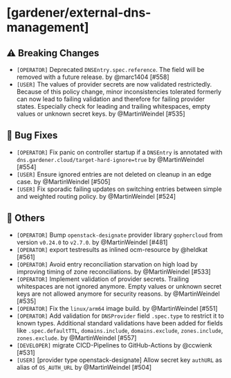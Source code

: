 # [gardener/external-dns-management]

## ⚠️ Breaking Changes

- `[OPERATOR]` Deprecated `DNSEntry.spec.reference`. The field will be removed with a future release. by @marc1404 [#558]
- `[USER]` The values of provider secrets are now validated restrictedly. Because of this policy change, minor inconsistencies tolerated formerly can now lead to failing validation and therefore for failing provider states. Especially check for leading and trailing whitespaces, empty values or unknown secret keys. by @MartinWeindel [#535]
## 🐛 Bug Fixes

- `[OPERATOR]` Fix panic on controller startup if a `DNSEntry` is annotated with `dns.gardener.cloud/target-hard-ignore=true` by @MartinWeindel [#554]
- `[USER]` Ensure ignored entries are not deleted on cleanup in an edge case. by @MartinWeindel [#505]
- `[USER]` Fix sporadic failing updates on switching entries between simple and weighted routing policy. by @MartinWeindel [#524]
## 🏃 Others

- `[OPERATOR]` Bump `openstack-designate` provider library `gophercloud` from version `v0.24.0` to `v2.7.0`. by @MartinWeindel [#481]
- `[OPERATOR]` export testresults as inlined ocm-resource by @heldkat [#561]
- `[OPERATOR]` Avoid entry reconciliation starvation on high load by improving timing of zone reconciliations. by @MartinWeindel [#533]
- `[OPERATOR]` Implement validation of provider secrets. Trailing whitespaces are not ignored anymore. Empty values or unknown secret keys are not allowed anymore for security reasons. by @MartinWeindel [#535]
- `[OPERATOR]` Fix the `linux/arm64` image build. by @MartinWeindel [#551]
- `[OPERATOR]` Add validation for `DNSProvider` field `.spec.type` to restrict it to known types. Additional standard validations have been added for fields like `.spec.defaultTTL`, `domains.include`, `domains.exclude`, `zones.include`, `zones.exclude`. by @MartinWeindel [#557]
- `[DEVELOPER]` migrate CICD-Pipelines to GitHub-Actions by @ccwienk [#531]
- `[USER]` [provider type openstack-designate] Allow secret key `authURL` as alias of `OS_AUTH_URL` by @MartinWeindel [#504]
